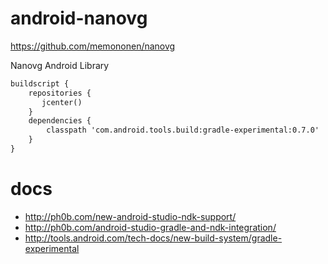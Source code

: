 # android-nanovg

https://github.com/memononen/nanovg

Nanovg Android Library

```xml
buildscript {
    repositories {
       jcenter()
    }
    dependencies {
        classpath 'com.android.tools.build:gradle-experimental:0.7.0'
    }
}
```

# docs

  * http://ph0b.com/new-android-studio-ndk-support/
  * http://ph0b.com/android-studio-gradle-and-ndk-integration/
  * http://tools.android.com/tech-docs/new-build-system/gradle-experimental
